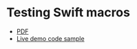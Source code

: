 # Testing Swift macros

- [PDF](https://github.com/mbrandonw/presentations/blob/master/2024-03-22-macros/presentation.pdf)
- [Live demo code sample](https://github.com/mbrandonw/presentations/blob/master/2024-03-22-macros/swift-case-paths/Tests/CasePathsMacrosTests/CasePathableMacroTests_TrySwift.swift)
